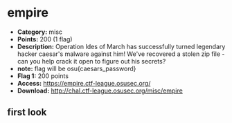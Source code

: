 # empire
- **Category:** misc
- **Points:** 200 (1 flag)
- **Description:** Operation Ides of March has successfully turned legendary hacker caesar's malware against him! We've recovered a stolen zip file - can you help crack it open to figure out his secrets?
- **note:** flag will be osu{caesars_password}
- **Flag 1:** 200 points
- **Access:** https://empire.ctf-league.osusec.org/
- **Download:** http://chal.ctf-league.osusec.org/misc/empire

## first look
